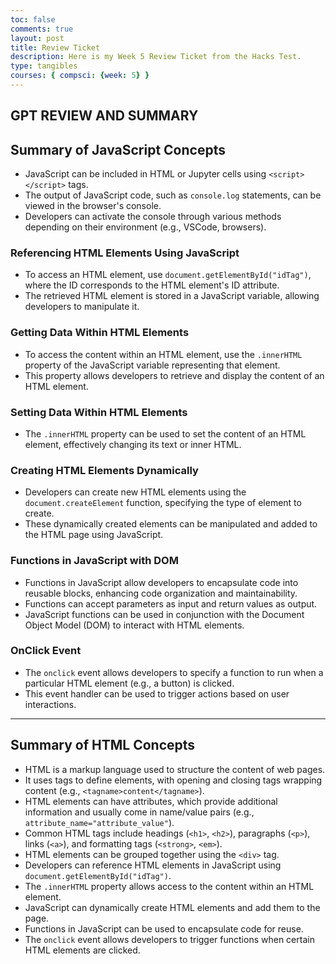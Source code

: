 ```yaml
---
toc: false
comments: true
layout: post
title: Review Ticket
description: Here is my Week 5 Review Ticket from the Hacks Test.
type: tangibles
courses: { compsci: {week: 5} }
---
```



## GPT REVIEW AND SUMMARY
## Summary of JavaScript Concepts
- JavaScript can be included in HTML or Jupyter cells using `<script></script>` tags.
- The output of JavaScript code, such as `console.log` statements, can be viewed in the browser's console.
- Developers can activate the console through various methods depending on their environment (e.g., VSCode, browsers).

### Referencing HTML Elements Using JavaScript
- To access an HTML element, use `document.getElementById("idTag")`, where the ID corresponds to the HTML element's ID attribute.
- The retrieved HTML element is stored in a JavaScript variable, allowing developers to manipulate it.

### Getting Data Within HTML Elements
- To access the content within an HTML element, use the `.innerHTML` property of the JavaScript variable representing that element.
- This property allows developers to retrieve and display the content of an HTML element.

### Setting Data Within HTML Elements
- The `.innerHTML` property can be used to set the content of an HTML element, effectively changing its text or inner HTML.

### Creating HTML Elements Dynamically
- Developers can create new HTML elements using the `document.createElement` function, specifying the type of element to create.
- These dynamically created elements can be manipulated and added to the HTML page using JavaScript.

### Functions in JavaScript with DOM
- Functions in JavaScript allow developers to encapsulate code into reusable blocks, enhancing code organization and maintainability.
- Functions can accept parameters as input and return values as output.
- JavaScript functions can be used in conjunction with the Document Object Model (DOM) to interact with HTML elements.

### OnClick Event
- The `onclick` event allows developers to specify a function to run when a particular HTML element (e.g., a button) is clicked.
- This event handler can be used to trigger actions based on user interactions.
---

## Summary of HTML Concepts
- HTML is a markup language used to structure the content of web pages.
- It uses tags to define elements, with opening and closing tags wrapping content (e.g., `<tagname>content</tagname>`).
- HTML elements can have attributes, which provide additional information and usually come in name/value pairs (e.g., `attribute_name="attribute_value"`).
- Common HTML tags include headings (`<h1>`, `<h2>`), paragraphs (`<p>`), links (`<a>`), and formatting tags (`<strong>`, `<em>`).
- HTML elements can be grouped together using the `<div>` tag.
- Developers can reference HTML elements in JavaScript using `document.getElementById("idTag")`.
- The `.innerHTML` property allows access to the content within an HTML element.
- JavaScript can dynamically create HTML elements and add them to the page.
- Functions in JavaScript can be used to encapsulate code for reuse.
- The `onclick` event allows developers to trigger functions when certain HTML elements are clicked.
